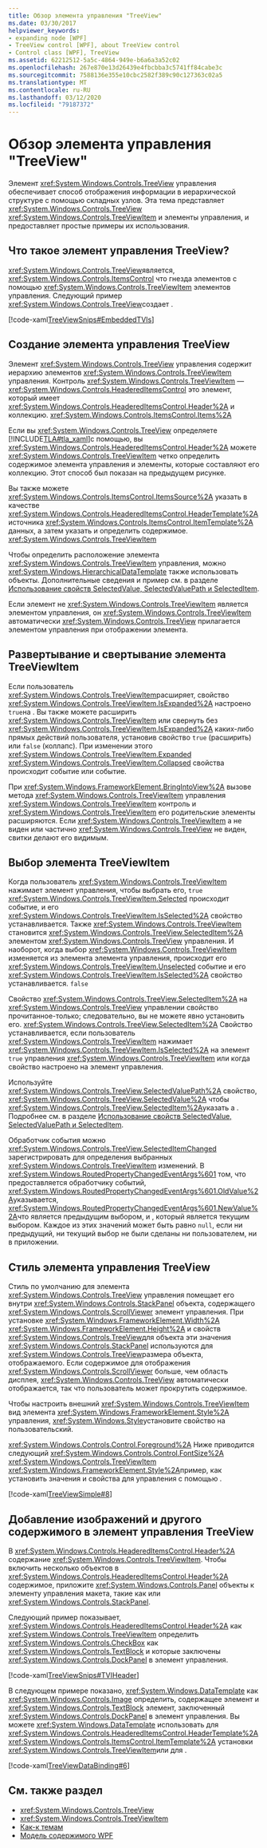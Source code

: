 ```yaml
---
title: Обзор элемента управления "TreeView"
ms.date: 03/30/2017
helpviewer_keywords:
- expanding node [WPF]
- TreeView control [WPF], about TreeView control
- Control class [WPF], TreeView
ms.assetid: 62212512-5a5c-4864-949e-b6a6a3a52c02
ms.openlocfilehash: 267e870e13d26439e4fbcbba3c5741ff84cabe3c
ms.sourcegitcommit: 7588136e355e10cbc2582f389c90c127363c02a5
ms.translationtype: MT
ms.contentlocale: ru-RU
ms.lasthandoff: 03/12/2020
ms.locfileid: "79187372"
---
```

# <a name="treeview-overview"></a>Обзор элемента управления "TreeView"
Элемент <xref:System.Windows.Controls.TreeView> управления обеспечивает способ отображения информации в иерархической структуре с помощью складных узлов. Эта тема представляет <xref:System.Windows.Controls.TreeView> <xref:System.Windows.Controls.TreeViewItem> и элементы управления, и предоставляет простые примеры их использования.  

<a name="Simple_TreeView_Control"></a>
## <a name="what-is-a-treeview"></a>Что такое элемент управления TreeView?  
 <xref:System.Windows.Controls.TreeView>является, <xref:System.Windows.Controls.ItemsControl> что гнезда элементов с помощью <xref:System.Windows.Controls.TreeViewItem> элементов управления. Следующий пример <xref:System.Windows.Controls.TreeView>создает .  
  
 [!code-xaml[TreeViewSnips#EmbeddedTVIs](~/samples/snippets/csharp/VS_Snippets_Wpf/TreeViewSnips/CSharp/Window1.xaml#embeddedtvis)]  
  
<a name="Creating_a_TreeView"></a>
## <a name="creating-a-treeview"></a>Создание элемента управления TreeView  
 Элемент <xref:System.Windows.Controls.TreeView> управления содержит иерархию элементов <xref:System.Windows.Controls.TreeViewItem> управления. Контроль <xref:System.Windows.Controls.TreeViewItem> — <xref:System.Windows.Controls.HeaderedItemsControl> это элемент, который имеет <xref:System.Windows.Controls.HeaderedItemsControl.Header%2A> и коллекцию. <xref:System.Windows.Controls.ItemsControl.Items%2A>  
  
 Если вы <xref:System.Windows.Controls.TreeView> определяете [!INCLUDE[TLA#tla_xaml](../../../../includes/tlasharptla-xaml-md.md)]с помощью, вы <xref:System.Windows.Controls.HeaderedItemsControl.Header%2A> можете <xref:System.Windows.Controls.TreeViewItem> четко определить содержимое элемента управления и элементы, которые составляют его коллекцию. Этот способ был показан на предыдущем рисунке.  
  
 Вы также можете <xref:System.Windows.Controls.ItemsControl.ItemsSource%2A> указать в качестве <xref:System.Windows.Controls.HeaderedItemsControl.HeaderTemplate%2A> источника <xref:System.Windows.Controls.ItemsControl.ItemTemplate%2A> данных, а затем указать и определить содержимое. <xref:System.Windows.Controls.TreeViewItem>  
  
 Чтобы определить расположение элемента <xref:System.Windows.Controls.TreeViewItem> управления, можно <xref:System.Windows.HierarchicalDataTemplate> также использовать объекты. Дополнительные сведения и пример см. в разделе [Использование свойств SelectedValue, SelectedValuePath и SelectedItem](how-to-use-selectedvalue-selectedvaluepath-and-selecteditem.md).  
  
 Если элемент не <xref:System.Windows.Controls.TreeViewItem> является элементом управления, он <xref:System.Windows.Controls.TreeViewItem> автоматически <xref:System.Windows.Controls.TreeView> прилагается элементом управления при отображении элемента.  
  
<a name="Expanding_and_Collapsing_a_TreeViewItem"></a>
## <a name="expanding-and-collapsing-a-treeviewitem"></a>Развертывание и свертывание элемента TreeViewItem  
 Если пользователь <xref:System.Windows.Controls.TreeViewItem>расширяет, свойство <xref:System.Windows.Controls.TreeViewItem.IsExpanded%2A> настроено `true`на . Вы также можете расширить <xref:System.Windows.Controls.TreeViewItem> или свернуть без <xref:System.Windows.Controls.TreeViewItem.IsExpanded%2A> каких-либо прямых действий пользователя, установив свойство `true` (расширить) или `false` (коллапс). При изменении этого <xref:System.Windows.Controls.TreeViewItem.Expanded> <xref:System.Windows.Controls.TreeViewItem.Collapsed> свойства происходит событие или событие.  
  
 При <xref:System.Windows.FrameworkElement.BringIntoView%2A> вызове метода <xref:System.Windows.Controls.TreeViewItem> управления <xref:System.Windows.Controls.TreeViewItem> контроль и <xref:System.Windows.Controls.TreeViewItem> его родительские элементы расширяются. Если <xref:System.Windows.Controls.TreeViewItem> a не виден или частично <xref:System.Windows.Controls.TreeView> не виден, свитки делают его видимым.  
  
<a name="TreeViewItem_Selection"></a>
## <a name="treeviewitem-selection"></a>Выбор элемента TreeViewItem  
 Когда пользователь <xref:System.Windows.Controls.TreeViewItem> нажимает элемент управления, чтобы выбрать его, `true` <xref:System.Windows.Controls.TreeViewItem.Selected> происходит событие, и его <xref:System.Windows.Controls.TreeViewItem.IsSelected%2A> свойство устанавливается. Также <xref:System.Windows.Controls.TreeViewItem> становится <xref:System.Windows.Controls.TreeView.SelectedItem%2A> элементом <xref:System.Windows.Controls.TreeView> управления. И наоборот, когда выбор <xref:System.Windows.Controls.TreeViewItem> изменяется из элемента элемента управления, происходит его <xref:System.Windows.Controls.TreeViewItem.Unselected> событие и его <xref:System.Windows.Controls.TreeViewItem.IsSelected%2A> свойство устанавливается. `false`  
  
 Свойство <xref:System.Windows.Controls.TreeView.SelectedItem%2A> на <xref:System.Windows.Controls.TreeView> управлении свойство прочитанное-только; следовательно, вы не можете явно установить его. <xref:System.Windows.Controls.TreeView.SelectedItem%2A> Свойство устанавливается, если пользователь <xref:System.Windows.Controls.TreeViewItem> нажимает <xref:System.Windows.Controls.TreeViewItem.IsSelected%2A> на элемент `true` управления <xref:System.Windows.Controls.TreeViewItem> или когда свойство настроено на элемент управления.  
  
 Используйте <xref:System.Windows.Controls.TreeView.SelectedValuePath%2A> свойство, <xref:System.Windows.Controls.TreeView.SelectedValue%2A> чтобы <xref:System.Windows.Controls.TreeView.SelectedItem%2A>указать a . Подробнее см. в разделе [Использование свойств SelectedValue, SelectedValuePath и SelectedItem](how-to-use-selectedvalue-selectedvaluepath-and-selecteditem.md).  
  
 Обработчик события можно <xref:System.Windows.Controls.TreeView.SelectedItemChanged> зарегистрировать для определения выбранных <xref:System.Windows.Controls.TreeViewItem> изменений. В <xref:System.Windows.RoutedPropertyChangedEventArgs%601> том, что предоставляется обработчику событий, <xref:System.Windows.RoutedPropertyChangedEventArgs%601.OldValue%2A>указывается, <xref:System.Windows.RoutedPropertyChangedEventArgs%601.NewValue%2A>что является предыдущим выбором, и , который является текущим выбором. Каждое из этих значений может быть равно `null`, если ни предыдущий, ни текущий выбор не были сделаны ни пользователем, ни в приложении.  
  
<a name="TreeView_Style"></a>
## <a name="treeview-style"></a>Стиль элемента управления TreeView  
 Стиль по умолчанию для элемента <xref:System.Windows.Controls.TreeView> управления помещает его внутри <xref:System.Windows.Controls.StackPanel> объекта, содержащего <xref:System.Windows.Controls.ScrollViewer> элемент управления. При установке <xref:System.Windows.FrameworkElement.Width%2A> <xref:System.Windows.FrameworkElement.Height%2A> и свойств <xref:System.Windows.Controls.TreeView>для объекта эти значения <xref:System.Windows.Controls.StackPanel> используются для <xref:System.Windows.Controls.TreeView>размера объекта, отображаемого. Если содержимое для отображения <xref:System.Windows.Controls.ScrollViewer> больше, чем область дисплея, <xref:System.Windows.Controls.TreeView> автоматически отображается, так что пользователь может прокрутить содержимое.  
  
 Чтобы настроить внешний <xref:System.Windows.Controls.TreeViewItem> вид элемента <xref:System.Windows.FrameworkElement.Style%2A> управления, <xref:System.Windows.Style>установите свойство на пользовательский.  
  
 <xref:System.Windows.Controls.Control.Foreground%2A> Ниже приводится следующий <xref:System.Windows.Controls.Control.FontSize%2A> <xref:System.Windows.Controls.TreeViewItem> <xref:System.Windows.FrameworkElement.Style%2A>пример, как установить значения и свойства для управления с помощью .  
  
 [!code-xaml[TreeViewSimple#8](~/samples/snippets/csharp/VS_Snippets_Wpf/TreeViewSimple/CS/Window1.xaml#8)]  
  
<a name="Adding_Images_and_oOther_Content_to_TreeView_Items"></a>
## <a name="adding-images-and-other-content-to-treeview-items"></a>Добавление изображений и другого содержимого в элемент управления TreeView  
 В <xref:System.Windows.Controls.HeaderedItemsControl.Header%2A> содержание <xref:System.Windows.Controls.TreeViewItem>. Чтобы включить несколько объектов в <xref:System.Windows.Controls.HeaderedItemsControl.Header%2A> содержимое, приложите <xref:System.Windows.Controls.Panel> объекты к элементу управления макета, такие как или <xref:System.Windows.Controls.StackPanel>.  
  
 Следующий пример показывает, <xref:System.Windows.Controls.HeaderedItemsControl.Header%2A> как <xref:System.Windows.Controls.TreeViewItem> определить <xref:System.Windows.Controls.CheckBox> как <xref:System.Windows.Controls.TextBlock> и которые заключены <xref:System.Windows.Controls.DockPanel> в элемент управления.  
  
 [!code-xaml[TreeViewSnips#TVIHeader](~/samples/snippets/csharp/VS_Snippets_Wpf/TreeViewSnips/CSharp/Window1.xaml#tviheader)]  
  
 В следующем примере показано, <xref:System.Windows.DataTemplate> как <xref:System.Windows.Controls.Image> определить, содержащее элемент и <xref:System.Windows.Controls.TextBlock> элемент, заключенный <xref:System.Windows.Controls.DockPanel> в элемент управления. Вы можете <xref:System.Windows.DataTemplate> использовать для <xref:System.Windows.Controls.HeaderedItemsControl.HeaderTemplate%2A> <xref:System.Windows.Controls.ItemsControl.ItemTemplate%2A> установки <xref:System.Windows.Controls.TreeViewItem>или для .  
  
 [!code-xaml[TreeViewDataBinding#6](~/samples/snippets/csharp/VS_Snippets_Wpf/TreeViewDataBinding/CSharp/Window1.xaml#6)]  
  
## <a name="see-also"></a>См. также раздел

- <xref:System.Windows.Controls.TreeView>
- <xref:System.Windows.Controls.TreeViewItem>
- [Как-к темам](treeview-how-to-topics.md)
- [Модель содержимого WPF](wpf-content-model.md)
